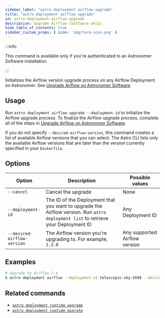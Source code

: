 ```yaml
---
sidebar_label: "astro deployment airflow upgrade"
title: "astro deployment airflow upgrade"
id: astro-deployment-airflow-upgrade
description: Upgrade Airflow (Software only).
hide_table_of_contents: true
sidebar_custom_props: { icon: 'img/term-icon.png' } 
---
```


:::info 

This command is available only if you're authenticated to an Astronomer Software installation. 

:::

Initializes the Airflow version upgrade process on any Airflow Deployment on Astronomer. See [Upgrade Airflow on Astronomer Software](https://docs.astronomer.io/software/manage-airflow-versions)

## Usage

Run `astro deployment airflow upgrade --deployment-id` to initialize the Airflow upgrade process. To finalize the Airflow upgrade process, complete all of the steps in [Upgrade Airflow on Astronomer Software](https://docs.astronomer.io/software/manage-airflow-versions).

If you do not specify `--desired-airflow-version`, this command creates a list of available Airflow versions that you can select. The Astro CLI lists only the available Airflow versions that are later than the version currently specified in your `Dockerfile`.

## Options

| Option                        | Description                                                                                                                    | Possible values
| --------------------------- | ---------- | ------------------------------------------------------------------------------------------------------------------------ |
| `--cancel` | Cancel the upgrade                                                                | None | 
| `--deployment-id`           | The ID of the Deployment that you want to upgrade the Airflow version. Run `astro deployment list` to retrieve your Deployment ID     | Any Deployment ID |
| `--desired-airflow-version` | The Airflow version you're upgrading to. For example, `2.2.0`                                                                | Any supported Airflow version | 



## Examples 

```sh
# Upgrade to Airflow 2.4 
$ astro deployment airflow --deployment-id telescopic-sky-4599 --desired-airflow-version 2.2.0
```

## Related commands 

- [`astro deployment runtime upgrade`](astro-deployment-runtime-upgrade.md)
- [`astro deployment runtime migrate`](astro-deployment-runtime-migrate.md)